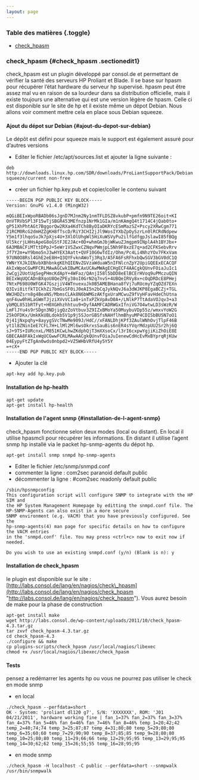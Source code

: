 ```yaml
---
layout: page
---
```


### Table des matières {.toggle}

-   [check\_hpasm](check_hpasm.html#check_hpasm)

### check\_hpasm {#check_hpasm .sectionedit1}

check\_hpasm est un plugin développé par consol.de et permettant de
vérifier la santé des serveurs HP Proliant et Blade. Il se base sur
hpasm pour récupérer l’état hardware du serveur hp supervisé. hpasm peut
être assez mal vu en raison de sa lourdeur dans sa distribution
officielle, mais il existe toujours une alternative qui est une version
légère de hpasm. Celle ci est disponible sur le site de hp et il existe
même un dépot Debian. Nous allons voir comment mettre cela en place sous
Debian squeeze.

#### Ajout du dépot sur Debian {#ajout-du-depot-sur-debian}

Le dépôt est défini pour squeeze mais le support est également assuré
pour d’autres versions

-   Editer le fichier /etc/apt/sources.list et ajouter la ligne suivante
    :

~~~~ {.code}
deb http://downloads.linux.hp.com/SDR/downloads/ProLiantSupportPack/Debian squeeze/current non-free
~~~~

-   créer un fichier hp.key.pub et copier/coller le contenu suivant

~~~~ {.code}
-----BEGIN PGP PUBLIC KEY BLOCK-----
Version: GnuPG v1.4.0 (MingW32)

mQGiBEIxWpoRBADb06sJgnD7MJnm2Ny1nmTFLDSZ8vkubP+pmfn9N9TE26oit+KI
OnVTRVbSPl3F15wTjSBGR453MEfnzp1NrMk1GIa/m1nKAmgQ4t1714C4jQab0to+
gP51XhPhtAGt7BggorQw2RXa4KdTCh8ByOIaDKRYcESmMazSZ+Pscy2XRwCgm771
21RCM0RcG2dmHZZgKH8fTscD/RiY3CHI2jJl9WosIYXbZpOySzrLn0lRCRdNdpew
Y5m1f3lhqoSvJk7pXjs4U+3XlOlUhgWl5HiXuWSVyPu2ilfGdfgpJslawI85fBQg
Ul5kcrjLHHsApeG8oGStFJE2JAc+0D+whmGmJbjWKwuZJmgpm9INplA4h1BYJbx+
6A3MBACFiMTttDPpJ+5eWr1VSZwxCZNqvPWmjpL5Nh9F8xzE7q+ad2CFKSebvRrv
Jf7Y2m+wY9bmo5nJ3wHYEX3Aatt+QVF10G6wTdIz/Ohm/Pc4Li4NhzYOv7FKxVam
97UN0O8Rsl4GhE2eE8H+Q3QYFvknAWoTj3Rq3/A5FA6FsRFhxbQwSGV3bGV0dC1Q
YWNrYXJkIENvbXBhbnkgKEhQIENvZGVzaWduaW5nIFNlcnZpY2UpiGQEExECACQF
AkIxWpoCGwMFCRLMAwAGCwkIBwMCAxUCAwMWAgECHgECF4AACgkQUnvFOiaJuIc1
2wCgj2UotUgSegPHmcKdApY+4WFaz/QAnjI58l5bDD8eElBCErHVoq9uPMczuQIN
BEIxWqUQCADnBXqoU8QeZPEy38oI0GrN2q7nvS+4UBQeIRVy8x+cOqDRDcE8PHej
7NtxP698U0WFGK47GszjiV4WTnvexuJk0B5AMEBHana8fVj7uRUcmyYZqOZd7EXn
Q3Ivi8itfkTICkhZi7bmGsSF0iJ0eAI5n2bCqJykNQvJ6a3dWJKP8EgaBCZj+TGL
WWJHDZsrn8g4BeaNS/MbmsCLAk8N6bWMGzAKfgxUraMCwuZ9fVyHFavHdeChUtna
qnF4uw0hHLaGWmTJjziXVvVC1a8+inTxPZkVpAvD0A+/LNlkP7TtAdaVOJqv3+a3
ybMQL851bRTFyt+H0XGHhzhhtuu9+DyfAAMFCADRWGxIfniVG7O4wtwLD3sWzR/W
LmFlJYu4s9rSDgn3NDjigQzZoVtbuv3Z9IZxBMoYa50MuybuVDp55z/wmxvYoW2G
25kOFDKx/UmkKkUBLdokb5V1p9j5SJorGBSfsNAHflhmBhyuMP4CDISbBUSN7oO1
Oj41jNxpqhy+8ayygSVcTNwMe909J/HdC//xFANLDhjKPf3ZAulWNhOvjTlpF46B
yt1l8ZNinIeE7CFL7H+LlMl2Ml6wsOkrxsSauBis6nER4sYVqrMdzpUU2Sr2hj6Q
sJ+9TS+IURcnxL/M851KCwLhwZKdphQjT3mXXsoCx/l3rI6cxpwYgjiKiZhOiE8E
GBECAA8FAkIxWqUCGwwFCRLMAwAACgkQUnvFOiaJuIenewCdHcEvMxBYprqRjKUw
04EypyFtZTgAn0wds0nbpd2+VZ5WHbVRfU4y5Y5Y
=+cX+ 
-----END PGP PUBLIC KEY BLOCK-----
~~~~

-   Ajouter la clé

~~~~ {.code}
apt-key add hp.key.pub
~~~~

#### Installation de hp-health

~~~~ {.code}
apt-get update
apt-get install hp-health
~~~~

#### Installation de l'agent snmp {#installation-de-l-agent-snmp}

check\_hpasm fonctionne selon deux modes (local ou distant). En local il
utilise hpasmcli pour récupérer les informations. En distant il utilise
l’agent snmp hp installé via le packet hp-snmp-agents du dépot hp.

~~~~ {.code}
apt-get install snmp snmpd hp-snmp-agents
~~~~

-   Editer le fichier /etc/snmp/snmpd.conf
-   commenter la ligne : com2sec paranoid default public
-   décommenter la ligne : \#com2sec readonly default public

~~~~ {.code}
/sbin/hpsnmpconfig
This configuration script will configure SNMP to integrate with the HP SIM and
the HP System Management Homepage by editting the snmpd.conf file. The HP-SNMP-Agents can also exist in a more secure
SNMP environment (e.g. VACM) that you have previously configured. See the
hp-snmp-agents(4) man page for specific details on how to configure the VACM entries
in the 'snmpd.conf' file. You may press <ctrl+c> now to exit now if needed.

Do you wish to use an existing snmpd.conf (y/n) (Blank is n): y
~~~~

#### Installation de check\_hpasm

le plugin est disponible sur le site :
[http://labs.consol.de/lang/en/nagios/check\_hpasm](http://labs.consol.de/lang/en/nagios/check_hpasm "http://labs.consol.de/lang/en/nagios/check_hpasm").
Vous aurez besoin de make pour la phase de construction

~~~~ {.code}
apt-get install make
wget http://labs.consol.de/wp-content/uploads/2011/10/check_hpasm-4.3.tar.gz
tar zxvf check_hpasm-4.3.tar.gz
cd check_hpasm-4.3
./configure && make
cp plugins-scripts/check_hpasm /usr/local/nagios/libexec
chmod +x /usr/local/nagios/libexec/check_hpasm
~~~~

#### Tests

pensez a redémarrer les agents hp ou vous ne pourrez pas utiliser le
check en mode snmp

-   en local

~~~~ {.code}
./check_hpasm --perfdata=short
OK - System: 'proliant dl120 g7', S/N: 'XXXXXXX', ROM: 'J01 04/21/2011', hardware working fine | fan_1=37% fan_2=37% fan_3=37% fan_4=37% fan_5=46% fan_6=46% fan_7=46% fan_8=46% temp_1=20;42;42 temp_2=40;74;74 temp_3=25;87;87 temp_4=31;80;80 temp_5=29;80;80 temp_6=35;60;60 temp_7=29;90;90 temp_8=37;85;85 temp_9=28;80;80 temp_10=25;80;80 temp_11=29;66;66 temp_12=29;95;95 temp_13=29;95;95 temp_14=30;62;62 temp_15=26;55;55 temp_16=28;95;95
~~~~

-   en mode snmp

~~~~ {.code}
./check_hpasm -H localhost -C public --perfdata=short --snmpwalk /usr/bin/snmpwalk
~~~~
